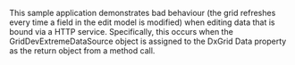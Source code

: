 This sample application demonstrates bad behaviour (the grid refreshes every time a field in the edit model is modified) when editing data that is bound via a HTTP service. Specifically, this occurs when the GridDevExtremeDataSource object is assigned to the DxGrid Data property as the return object from a method call.
